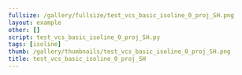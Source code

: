 ```yaml
---
fullsize: /gallery/fullsize/test_vcs_basic_isoline_0_proj_SH.png
layout: example
other: []
script: test_vcs_basic_isoline_0_proj_SH.py
tags: [isoline]
thumb: /gallery/thumbnails/test_vcs_basic_isoline_0_proj_SH.png
title: test_vcs_basic_isoline_0_proj_SH
---
```

